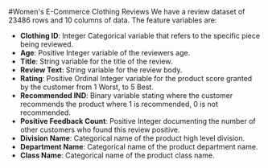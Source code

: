 #Women's E-Commerce Clothing Reviews
We have a review dataset of 23486 rows and 10 columns of data. The feature variables are:  
* **Clothing ID**: Integer Categorical variable that refers to the specific piece being reviewed. 
* **Age**: Positive Integer variable of the reviewers age.
* **Title**: String variable for the title of the review.
* **Review Text**: String variable for the review body.
* **Rating**: Positive Ordinal Integer variable for the product score granted by the customer from 1 Worst, to 5 Best.
* **Recommended IND**: Binary variable stating where the customer recommends the product where 1 is recommended, 0 is not recommended.
* **Positive Feedback Count**: Positive Integer documenting the number of other customers who found this review positive.
* **Division Name**: Categorical name of the product high level division.
* **Department Name**: Categorical name of the product department name.
* **Class Name**: Categorical name of the product class name.
